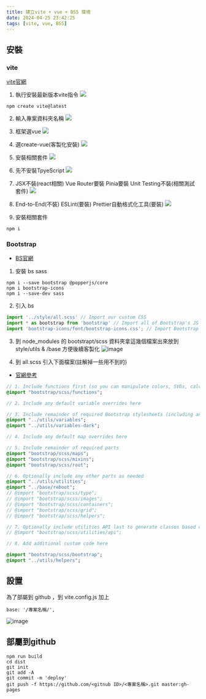 ```yaml
---
title: 建立vite + vue + BS5 環境
date: 2024-04-25 23:42:25
tags: [vite, vue, BS5]
---
```

## 安裝
### vite

[vite官網](https://vitejs.dev/guide/)

1. 執行安裝最新版本vite指令
![](https://hackmd.io/_uploads/SJiZQZcRn.png)
```
npm create vite@latest
```


2. 輸入專案資料夾名稱
![](https://hackmd.io/_uploads/B13AXWcA3.png)

3. 框架選vue
![](https://hackmd.io/_uploads/SJC3V-5R3.png)

4. 選create-vue(客製化安裝)
![](https://hackmd.io/_uploads/ry7XrWq0h.png)

5. 安裝相關套件
![](https://hackmd.io/_uploads/SJ1tHW9Ah.png)

6. 先不安裝TpyeScript
![](https://hackmd.io/_uploads/SJRvH-cC2.png)

7. JSX不裝(react相關)
    Vue Router要裝
    Pinia要裝
    Unit Testing不裝(相關測試套件)
![](https://hackmd.io/_uploads/HJ0pS-qR2.png)

8. End-to-End(不裝)
    ESLint(要裝)
    Prettier自動格式化工具(要裝)
![](https://hackmd.io/_uploads/r1WgA-cC2.png)

9.  安裝相關套件
```
npm i
```

### Bootstrap
- [BS官網](https://getbootstrap.com/docs/5.3/getting-started/vite/)

1. 安裝 bs sass
```
npm i --save bootstrap @popperjs/core
npm i bootstrap-icons
npm i --save-dev sass
```

2. 引入 bs
```javascript
import '../style/all.scss' // Import our custom CSS
import * as bootstrap from 'bootstrap' // Import all of Bootstrap's JS
import 'bootstrap-icons/font/bootstrap-icons.css'; // Import Bootstrap's icon
```

3. 到 node_modules 的 bootstrapt/scss 資料夾拿這幾個檔案出來放到 style/utils & /base 方便後續客製化
![image](https://hackmd.io/_uploads/S1hO_KJgA.png)


4. 到 all.scss 引入下面檔案(註解掉一些用不到的)
- [官網參考](https://getbootstrap.com/docs/5.3/customize/sass/)
```sass
// 1. Include functions first (so you can manipulate colors, SVGs, calc, etc)
@import "bootstrap/scss/functions";

// 2. Include any default variable overrides here

// 3. Include remainder of required Bootstrap stylesheets (including any separate color mode stylesheets)
@import "../utils/variables";
@import "../utils/variables-dark";

// 4. Include any default map overrides here

// 5. Include remainder of required parts
@import "bootstrap/scss/maps";
@import "bootstrap/scss/mixins";
@import "bootstrap/scss/root";

// 6. Optionally include any other parts as needed
@import "../utils/utilities";
@import "../base/reboot";
// @import "bootstrap/scss/type";
// @import "bootstrap/scss/images";
// @import "bootstrap/scss/containers";
// @import "bootstrap/scss/grid";
// @import "bootstrap/scss/helpers";

// 7. Optionally include utilities API last to generate classes based on the Sass map in `_utilities.scss`
// @import "bootstrap/scss/utilities/api";

// 8. Add additional custom code here

@import "bootstrap/scss/bootstrap";
@import "../utils/helpers";
```

## 設置
為了部屬到 github ，到 vite.config.js 加上
```
base: '/專案名稱/',
```
![image](https://hackmd.io/_uploads/Hy70cKkx0.png)


## 部屬到github
```
npm run build
cd dist
git init
git add -A
git commit -m 'deploy'
git push -f https://github.com/<gitnub ID>/<專案名稱>.git master:gh-pages

```